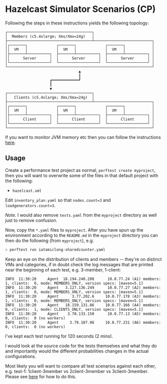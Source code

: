 # Hazelcast Simulator Scenarios (CP)

Following the steps in these instructions yields the following topology:

```
┌──────────────────────────────────────┐
│  Members (c5.4xlarge; Xms/Xmx=24g)   │
├──────────────────────────────────────┴──────────────────────────┐
│┌───────┐             ┌───────┐             ┌───────┐            │
││  VM   │             │  VM   │             │  VM   │            │
│├───────┴──────────┐  ├───────┴──────────┐  ├───────┴──────────┐ │
││      Server      │  │      Server      │  │      Server      │ │
│└──────────────────┘  └──────────────────┘  └──────────────────┘ │
└─────────────────────────────────────────────────────────────────┘
                                 ▲
                                 ┃
                    ┏━━━━━━━━━━━━┛
                    ┃
                    ▼
┌──────────────────────────────────────┐
│   Clients (c5.4xlarge; Xms/Xmx=24g)  │
├──────────────────────────────────────┴──────────────────────────┐
│┌───────┐             ┌───────┐             ┌───────┐            │
││  VM   │             │  VM   │             │  VM   │            │
│├───────┴──────────┐  ├───────┴──────────┐  ├───────┴──────────┐ │
││      Client      │  │      Client      │  │      Client      │ │
│└──────────────────┘  └──────────────────┘  └──────────────────┘ │
└─────────────────────────────────────────────────────────────────┘
```

If you want to monitor JVM memory etc then you can follow the instructions
[here](https://github.com/gbarnett-hz/hazelcast-simulator#profiling-your-simulator-test).

## Usage

Create a performance test project as normal, `perftest create myproject`, then you will want to
overwrite some of the files in that default project with the following:

- `hazelcast.xml`

Edit `inventory_plan.yaml` so that `nodes.count=3` and `loadgenerators.count=3`.

_Note._ I would also remove `tests.yaml` from the `myproject` directory as well just to remove
confusion.

Now, copy the `*.yaml` files to `myproject`. After you have spun up the environment according to the
`README.md` in the `myproject` directory you can then do the following (from `myproject`), e.g.

```bash
> perftest run iatomiclong-sharedcounter.yaml
```

Keep an eye on the distribution of clients and members -- they're on distinct VMs and categories, if
in doubt check the log messages that are printed near the beginning of each test, e.g. 3-member,
1-client:

```
INFO  11:30:20     Agent  18.194.240.208      10.0.77.24 (A1) members:  1, clients:  0, mode: MEMBERS_ONLY, version specs: [maven=5.1]
INFO  11:30:20     Agent   3.127.136.249      10.0.77.27 (A2) members:  1, clients:  0, mode: MEMBERS_ONLY, version specs: [maven=5.1]
INFO  11:30:20     Agent      3.77.202.6     10.0.77.178 (A3) members:  1, clients:  0, mode: MEMBERS_ONLY, version specs: [maven=5.1]
INFO  11:30:20     Agent   18.159.131.86     10.0.77.166 (A4) members:  0, clients:  1, mode: CLIENTS_ONLY, version specs: [maven=5.1]
INFO  11:30:20     Agent    3.70.133.150      10.0.77.13 (A5) members:  0, clients:  0 (no workers)
INFO  11:30:20     Agent     3.79.107.96     10.0.77.231 (A6) members:  0, clients:  0 (no workers)
```

I've kept each test running for 120 seconds (2 mins).

I would look at the source code for the tests themselves and what they do and importantly would the
different probabilities changes in the actual configurations.

Most likely you will want to compare all test scenarios against each other, e.g. test-1:
1client-3member vs 2client-3member vs 3client-3member. Please see
[here](https://github.com/gbarnett-hz/hazelcast-simulator#generate-comparison-reports) for how to do
this.
